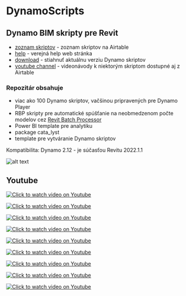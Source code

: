# DynamoScripts
## Dynamo BIM skripty pre Revit
* [zoznam skriptov](https://airtable.com/shrBtODlBgiQb5SDQ/tblpbwzuzVPqy2vEz) - zoznam skriptov na Airtable
* [help](http://dynamohelp.atwebpages.com) - verejná help web stránka
* [download](https://bitbucket.org/davidvadkerti/dynamoscripts/downloads/?tab=tags) - stiahnuť aktuálnu verziu Dynamo skriptov
* [youtube channel](https://www.youtube.com/playlist?list=PL7jLBbBNDaKlnBmdsM1JXzFDyDtHQexBp) - videonávody k niektorým skriptom dostupné aj z Airtable

### Repozitár obsahuje 
* viac ako 100 Dynamo skriptov, vačšinou pripravených pre Dynamo Player
* RBP skripty pre automatické spúšťanie na neobmedzenom počte modelov cez [Revit Batch Processor](https://github.com/bvn-architecture/RevitBatchProcessor)
* Power BI template pre analytiku
* package cata_lyst
* template pre vytváranie Dynamo skriptov


Kompatibilita: Dynamo 2.12 - je súčasťou Revitu 2022.1.1

![alt text](https://static.miraheze.org/gfiwiki/a/a8/DynamoToposurface1.PNG "ukážka skriptu TopographyMeter-LoadLegend.dyn")

## Youtube
[![Click to watch video on Youtube](https://img.youtube.com/vi/G1FyT3xQ7SU/0.jpg)](https://youtu.be/G1FyT3xQ7SU)

[![Click to watch video on Youtube](https://img.youtube.com/vi/jWGyl-8PpIY/0.jpg)](https://youtu.be/jWGyl-8PpIY)

[![Click to watch video on Youtube](https://img.youtube.com/vi/g0C7OiLBA04/0.jpg)](https://youtu.be/g0C7OiLBA04)

[![Click to watch video on Youtube](https://img.youtube.com/vi/2LBi9p3gPiY/0.jpg)](https://youtu.be/2LBi9p3gPiY)

[![Click to watch video on Youtube](https://img.youtube.com/vi/iTW9NoQGErE/0.jpg)](https://youtu.be/iTW9NoQGErE)

[![Click to watch video on Youtube](https://img.youtube.com/vi/OIPYgD29jGo/0.jpg)](https://youtu.be/OIPYgD29jGo)

[![Click to watch video on Youtube](https://img.youtube.com/vi/2e41kLyN-MU/0.jpg)](https://youtu.be/2e41kLyN-MU)

[![Click to watch video on Youtube](https://img.youtube.com/vi/a2YaC4EqT9E/0.jpg)](https://youtu.be/a2YaC4EqT9E)

[![Click to watch video on Youtube](https://img.youtube.com/vi/tDyLoiPNu68/0.jpg)](https://youtu.be/tDyLoiPNu68)